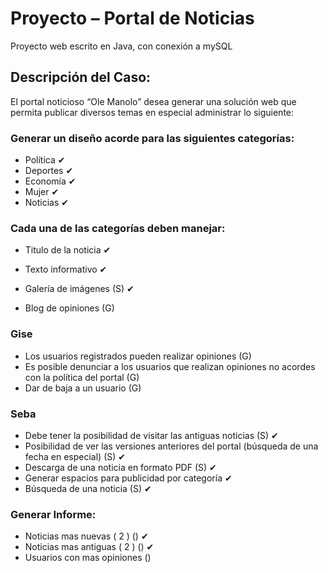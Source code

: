 # Proyecto – Portal de Noticias

Proyecto web escrito en Java, con conexión a mySQL

## Descripción del Caso:

El portal noticioso “Ole Manolo” desea generar una solución web que permita publicar diversos temas en especial administrar lo siguiente:

### Generar un diseño acorde para las siguientes categorías:

 + Política ✔
 + Deportes ✔
 + Economía ✔
 + Mujer    ✔
 + Noticias ✔

### Cada una de las categorías deben manejar:

 + Titulo de la noticia ✔
 + Texto informativo    ✔
 + Galería de imágenes (S) ✔

 + Blog de opiniones (G)


### Gise
* Los usuarios registrados pueden realizar opiniones (G)
* Es posible denunciar a los usuarios que realizan opiniones no acordes con la política del portal (G)
* Dar de baja a un usuario (G)

### Seba
* Debe tener la posibilidad de visitar las antiguas noticias (S) ✔
* Posibilidad de ver las versiones anteriores del portal (búsqueda de una fecha en especial) (S) ✔
* Descarga de una noticia en formato PDF (S) ✔
* Generar espacios para publicidad por categoría ✔
* Búsqueda de una noticia (S) ✔


### Generar Informe:
 + Noticias mas nuevas ( 2 ) () ✔
 + Noticias mas antiguas ( 2 ) () ✔
 + Usuarios con mas opiniones () 
